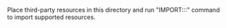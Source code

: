 Place third-party resources in this directory and run "IMPORT:::" command to import supported resources.

